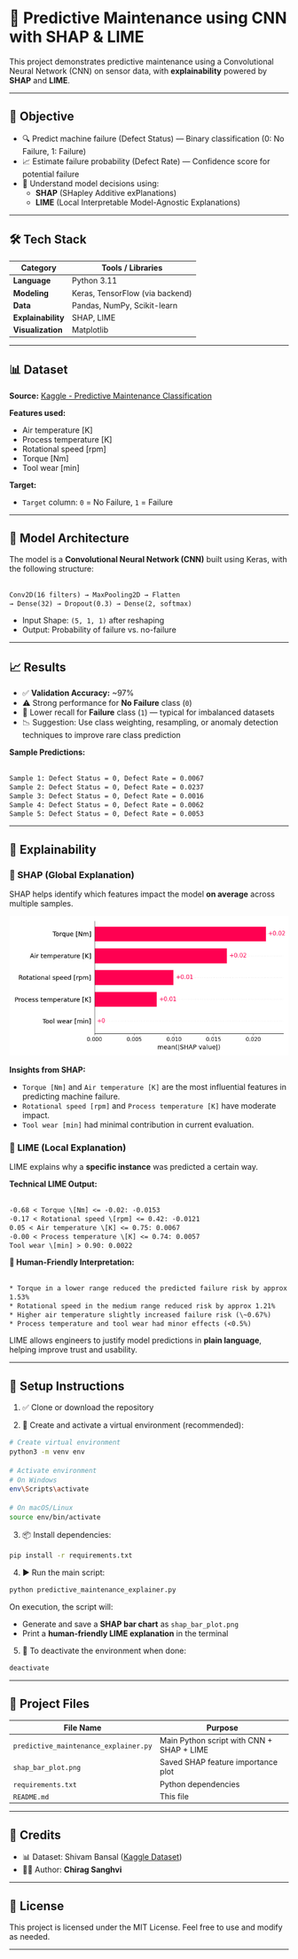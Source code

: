# 🧠 Predictive Maintenance using CNN with SHAP & LIME

This project demonstrates predictive maintenance using a Convolutional Neural Network (CNN) on sensor data, with **explainability** powered by **SHAP** and **LIME**.

---

## 🎯 Objective

- 🔍 Predict machine failure (Defect Status) — Binary classification (0: No Failure, 1: Failure)
- 📈 Estimate failure probability (Defect Rate) — Confidence score for potential failure
- 🧠 Understand model decisions using:
  - **SHAP** (SHapley Additive exPlanations)
  - **LIME** (Local Interpretable Model-Agnostic Explanations)

---

## 🛠 Tech Stack

| Category        | Tools / Libraries                            |
|----------------|-----------------------------------------------|
| **Language**    | Python 3.11                                   |
| **Modeling**    | Keras, TensorFlow (via backend)               |
| **Data**        | Pandas, NumPy, Scikit-learn                   |
| **Explainability** | SHAP, LIME                                |
| **Visualization** | Matplotlib                                 |

---

## 📊 Dataset

**Source:** [Kaggle - Predictive Maintenance Classification](https://www.kaggle.com/datasets/shivamb/machine-predictive-maintenance-classification)

**Features used:**
- Air temperature [K]
- Process temperature [K]
- Rotational speed [rpm]
- Torque [Nm]
- Tool wear [min]

**Target:**
- `Target` column: `0` = No Failure, `1` = Failure

---

## 🧠 Model Architecture

The model is a **Convolutional Neural Network (CNN)** built using Keras, with the following structure:

```

Conv2D(16 filters) → MaxPooling2D → Flatten
→ Dense(32) → Dropout(0.3) → Dense(2, softmax)

```

- Input Shape: `(5, 1, 1)` after reshaping
- Output: Probability of failure vs. no-failure

---

## 📈 Results

- ✅ **Validation Accuracy:** ~97%
- ⚠️ Strong performance for **No Failure** class (`0`)
- 🚨 Lower recall for **Failure** class (`1`) — typical for imbalanced datasets
- 📉 Suggestion: Use class weighting, resampling, or anomaly detection techniques to improve rare class prediction

**Sample Predictions:**

```

Sample 1: Defect Status = 0, Defect Rate = 0.0067
Sample 2: Defect Status = 0, Defect Rate = 0.0237
Sample 3: Defect Status = 0, Defect Rate = 0.0016
Sample 4: Defect Status = 0, Defect Rate = 0.0062
Sample 5: Defect Status = 0, Defect Rate = 0.0053

```

---

## 🧪 Explainability

### 🔹 SHAP (Global Explanation)

SHAP helps identify which features impact the model **on average** across multiple samples.

![SHAP Feature Importance](shap_bar_plot.png)

**Insights from SHAP:**
- `Torque [Nm]` and `Air temperature [K]` are the most influential features in predicting machine failure.
- `Rotational speed [rpm]` and `Process temperature [K]` have moderate impact.
- `Tool wear [min]` had minimal contribution in current evaluation.

### 🔸 LIME (Local Explanation)

LIME explains why a **specific instance** was predicted a certain way.

**Technical LIME Output:**
```

-0.68 < Torque \[Nm] <= -0.02: -0.0153
-0.17 < Rotational speed \[rpm] <= 0.42: -0.0121
0.05 < Air temperature \[K] <= 0.75: 0.0067
-0.00 < Process temperature \[K] <= 0.74: 0.0057
Tool wear \[min] > 0.90: 0.0022

```

**📝 Human-Friendly Interpretation:**
```

* Torque in a lower range reduced the predicted failure risk by approx 1.53%
* Rotational speed in the medium range reduced risk by approx 1.21%
* Higher air temperature slightly increased failure risk (\~0.67%)
* Process temperature and tool wear had minor effects (<0.5%)

````

LIME allows engineers to justify model predictions in **plain language**, helping improve trust and usability.

---

## 🧰 Setup Instructions

1. ✅ Clone or download the repository

2. 🐍 Create and activate a virtual environment (recommended):

```bash
# Create virtual environment
python3 -m venv env

# Activate environment
# On Windows
env\Scripts\activate

# On macOS/Linux
source env/bin/activate
````

3. 📦 Install dependencies:

```bash
pip install -r requirements.txt
```

4. ▶️ Run the main script:

```bash
python predictive_maintenance_explainer.py
```

On execution, the script will:

* Generate and save a **SHAP bar chart** as `shap_bar_plot.png`
* Print a **human-friendly LIME explanation** in the terminal

5. 🧹 To deactivate the environment when done:

```bash
deactivate
```

---

## 📁 Project Files

| File Name                         | Purpose                                   |
| --------------------------------- | ----------------------------------------- |
| `predictive_maintenance_explainer.py` | Main Python script with CNN + SHAP + LIME |
| `shap_bar_plot.png`               | Saved SHAP feature importance plot        |
| `requirements.txt`                | Python dependencies                       |
| `README.md`                       | This file                                 |

---

## 📍 Credits

* 📊 Dataset: Shivam Bansal ([Kaggle Dataset](https://www.kaggle.com/datasets/shivamb/machine-predictive-maintenance-classification))
* 👨‍💻 Author: **Chirag Sanghvi**

---

## 📜 License

This project is licensed under the MIT License. Feel free to use and modify as needed.

---
